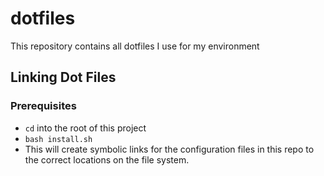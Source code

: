 # dotfiles
This repository contains all dotfiles I use for my environment

## Linking Dot Files

### Prerequisites
- `cd` into the root of this project
- `bash install.sh`
- This will create symbolic links for the configuration files in this repo to the correct locations on the file system.

